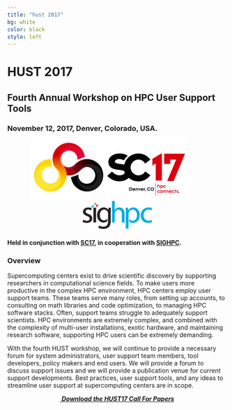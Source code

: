 ```yaml
---
title: "hust 2017"
bg: white
color: black
style: left
---
```


# HUST 2017

<div style="text-align:center;">
  <span class="fa-stack subtlecircle" style="font-size:64px; background:rgba(0,128,0,0.1)">
    <i class="fa fa-circle fa-stack-2x text-white"></i>
    <i class="fa fa-wrench fa-stack-1x text-green"></i>
  </span>
</div>

## Fourth Annual Workshop on HPC User Support Tools

### November 12, 2017, Denver, Colorado, USA.

<div style="text-align:center;">
  <a href="http://sc17.supercomputing.org"><img src="img/SC17.jpeg "/></a>
  &nbsp;  &nbsp;  &nbsp;  &nbsp;
  <a href="http://www.sighpc.org"><img src="img/sighpc-logo.png"/></a>
</div>

#### Held in conjunction with [SC17](http://sc17.supercomputing.org), in cooperation with [SIGHPC](http://www.sighpc.org).


### Overview
Supercomputing centers exist to drive scientific discovery by supporting researchers in 
computational science fields.  To make users more productive in the complex HPC
environment, HPC centers employ user support teams.  These teams
serve many roles, from setting up accounts, to consulting on math libraries and code
optimization, to managing HPC software stacks.
Often, support teams struggle to adequately support scientists.
HPC environments are extremely complex, and combined with
the complexity of multi-user installations, exotic hardware, and maintaining
research software, supporting HPC users can be extremely demanding.

With the fourth HUST workshop, we will continue to provide a necessary forum for 
system administrators, user support team members, tool developers, policy makers and
end users.  We will provide a forum to discuss support issues and we will
provide a publication venue for current support developments.  Best practices,
user support tools, and any ideas to streamline user support at supercomputing
centers are in scope.


<div style="text-align:center;">
  <p>
    <a href="hust17-cfp.pdf">
      <i class="fa fa-file-text-o">&nbsp;<b>Download the HUST17 Call For Papers</b></i>
    </a>
  </p>
</div>
